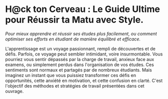 # H@ck ton Cerveau : Le Guide Ultime pour Réussir ta Matu avec Style.
_Pour mieux apprendre et réussir ses études plus facilement, ou comment optimiser ses efforts en étudiant de manière équilibré et efficace._

L'apprentissage est un voyage passionnant, rempli de découvertes et de défis. Parfois, ce voyage peut sembler intimidant, voire insurmontable. Vous pourriez vous sentir dépassés par la charge de travail, anxieux face aux examens, ou simplement perdus dans l'organisation de vos études. Ces sentiments sont normaux et partagés par de nombreux étudiants. Mais imaginez un instant que vous puissiez transformer ces défis en opportunités, cette anxiété en motivation, et cette confusion en clarté. C'est l'objectif des méthodes et stratégies de travail présentées dans cet ouvrage. 

